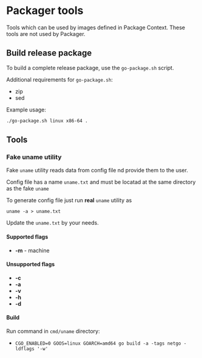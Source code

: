 # Packager tools

Tools which can be used by images defined in Package Context. These tools are not used by Packager.

## Build release package

To build a complete release package, use the `go-package.sh` script.

Additional requirements for `go-package.sh`:

- zip
- sed

Example usage:

```bash
./go-package.sh linux x86-64 .
```

## Tools

### Fake uname utility

Fake `uname` utility reads data from config file nd
provide them to the user.

Config file has a name `uname.txt` and must be locatad at the same
directory as the fake `uname`

To generate config file just run **real** `uname` utility as

```
uname -a > uname.txt
```

Update the `uname.txt` by your needs.

#### Supported flags

- **-m** - machine

#### Unsupported flags

- **-c**
- **-a**
- **-v**
- **-h**
- **-d**

#### Build

Run command in `cmd/uname` directory:

- `CGO_ENABLED=0 GOOS=linux GOARCH=amd64 go build -a -tags netgo -ldflags '-w'`
